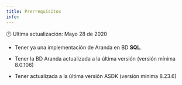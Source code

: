 ```yaml
---
title: Prerrequisitos
info:
---
```

🕐 Ultima actualización: Mayo 28 de 2020


-   Tener ya una implementación de Aranda en BD **SQL**. 

-   Tener la BD Aranda actualizada a la última versión (versión mínima 8.0.106) 

-   Tener actualizada a la última versión ASDK (versión mínima 8.23.6) 
